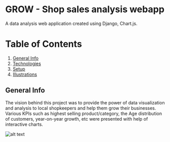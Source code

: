 # GROW - Shop sales analysis webapp
A data analysis web application created using Django, Chart.js.

# Table of Contents
1. [General Info](#general-info)
2. [Technologies](#technologies)
3. [Setup](#setup)
4. [Illustrations](#illustrations)

## General Info
The vision behind this project was to provide the power of data visualization and analysis to local shopkeepers and help them grow their businesses. Various KPIs such as highest selling product/category, the Age distribution of customers, year-on-year growth, etc were presented with help of interactive charts.

![alt text](http://url/to/img.png)
